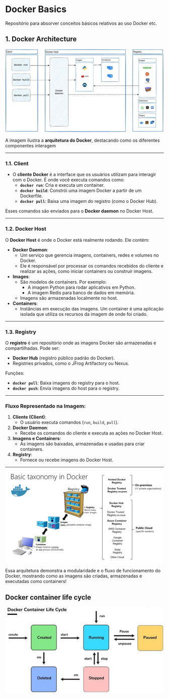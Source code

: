 # Docker Basics

Repositório para absorver conceitos básicos relativos ao uso Docker etc.

## 1. Docker Architecture
<div align="center">
	<img src="./assets/arch.png" width="auto" height="auto">
</div>

A imagem ilustra a **arquitetura do Docker**, destacando como os diferentes componentes interagem

---

### **1.1. Client**
- O **cliente Docker** é a interface que os usuários utilizam para interagir com o Docker. É onde você executa comandos como:
  - **`docker run`**: Cria e executa um container.
  - **`docker build`**: Constrói uma imagem Docker a partir de um Dockerfile.
  - **`docker pull`**: Baixa uma imagem do registro (como o Docker Hub).

Esses comandos são enviados para o **Docker daemon** no Docker Host.

---

### **1.2. Docker Host**
O **Docker Host** é onde o Docker está realmente rodando. Ele contém:
- **Docker Daemon**:
  - Um serviço que gerencia imagens, containers, redes e volumes no Docker.
  - Ele é responsável por processar os comandos recebidos do cliente e realizar as ações, como iniciar containers ou construir imagens.
- **Images**:
  - São modelos de containers. Por exemplo:
    - A imagem Python para rodar aplicativos em Python.
    - A imagem Redis para banco de dados em memória.
  - Imagens são armazenadas localmente no host.
- **Containers**:
  - Instâncias em execução das imagens. Um container é uma aplicação isolada que utiliza os recursos da imagem de onde foi criado.

---

### **1.3. Registry**
O **registro** é um repositório onde as imagens Docker são armazenadas e compartilhadas. Pode ser:
- **Docker Hub** (registro público padrão do Docker).
- Registries privados, como o JFrog Artifactory ou Nexus.

Funções:
- **`docker pull`**: Baixa imagens do registry para o host.
- **`docker push`**: Envia imagens do host para o registry.

---

### Fluxo Representado na Imagem:
1. **Cliente (Client)**:
   - O usuário executa comandos (`run`, `build`, `pull`).
2. **Docker Daemon**:
   - Recebe os comandos do cliente e executa as ações no Docker Host.
3. **Imagens e Containers**:
   - As imagens são baixadas, armazenadas e usadas para criar containers.
4. **Registry**:
   - Fornece ou recebe imagens do Docker Host.

---


<div align="center">
	<img src="./assets/tax.png" width="auto" height="auto">
</div>

Essa arquitetura demonstra a modularidade e o fluxo de funcionamento do Docker, mostrando como as imagens são criadas, armazenadas e executadas como containers!

## Docker container life cycle
<div align="center">
	<img src="./assets/lifecycle.png" width="auto" height="auto">
</div>









